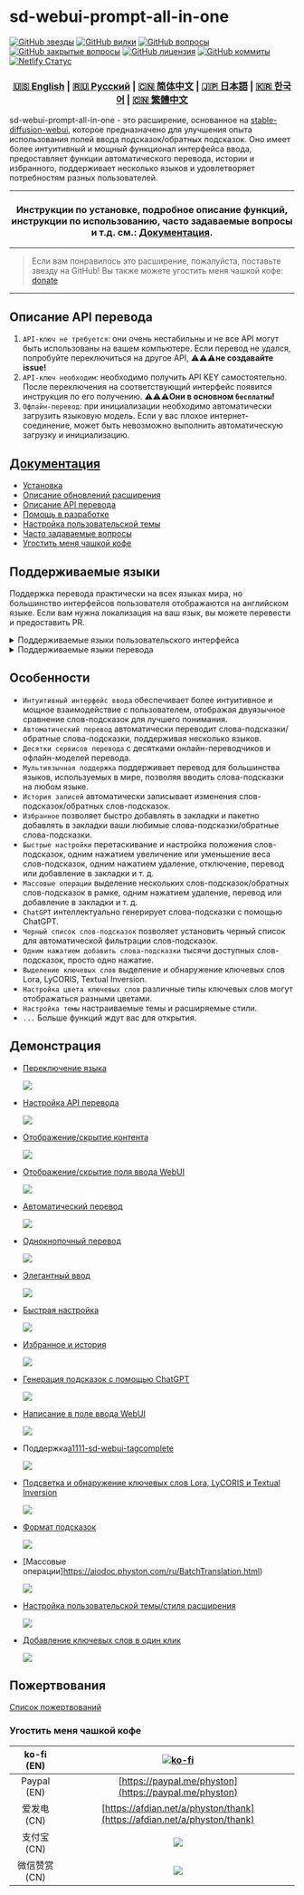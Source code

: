 # sd-webui-prompt-all-in-one

[![GitHub звезды](https://img.shields.io/github/stars/Physton/sd-webui-prompt-all-in-one?style=flat-square)](https://github.com/Physton/sd-webui-prompt-all-in-one/stargazers)
[![GitHub вилки](https://img.shields.io/github/forks/Physton/sd-webui-prompt-all-in-one?style=flat-square)](https://github.com/Physton/sd-webui-prompt-all-in-one/network/members)
[![GitHub вопросы](https://img.shields.io/github/issues/Physton/sd-webui-prompt-all-in-one?style=flat-square)](https://github.com/Physton/sd-webui-prompt-all-in-one/issues)
[![GitHub закрытые вопросы](https://img.shields.io/github/issues-closed/Physton/sd-webui-prompt-all-in-one?style=flat-square)](https://github.com/Physton/sd-webui-prompt-all-in-one/issues?q=is%3Aissue+is%3Aclosed)
[![GitHub лицензия](https://img.shields.io/github/license/Physton/sd-webui-prompt-all-in-one?style=flat-square)](https://github.com/Physton/sd-webui-prompt-all-in-one/blob/master/LICENSE.md)
[![GitHub коммиты](https://img.shields.io/github/last-commit/Physton/sd-webui-prompt-all-in-one?style=flat-square)](https://github.com/Physton/sd-webui-prompt-all-in-one/commits/main)
[![Netlify Статус](https://api.netlify.com/api/v1/badges/1441a696-a1a4-4ad7-b520-4abfd96acc76/deploy-status)](https://app.netlify.com/sites/aiodoc/deploys)

<div align="center">

### [🇺🇸 English](README.MD) | [🇷🇺 Русский](README_RU.MD) | [🇨🇳 简体中文](README_CN.MD) | [🇯🇵 日本語](README_JP.MD) | [🇰🇷 한국어](README_KR.MD) | [🇨🇳 繁體中文](README_TW.MD)

</div>

sd-webui-prompt-all-in-one - это расширение, основанное на [stable-diffusion-webui](https://github.com/AUTOMATIC1111/stable-diffusion-webui), которое предназначено для улучшения опыта использования полей ввода подсказок/обратных подсказок. Оно имеет более интуитивный и мощный функционал интерфейса ввода, предоставляет функции автоматического перевода, истории и избранного, поддерживает несколько языков и удовлетворяет потребностям разных пользователей.

---

<div align="center">

### Инструкции по установке, подробное описание функций, инструкции по использованию, часто задаваемые вопросы и т.д. см.: [Документация](https://aiodoc.physton.com/ru/).

</div>

----

> Если вам понравилось это расширение, пожалуйста, поставьте звезду на GitHub!
> Вы также можете угостить меня чашкой кофе: [donate](#пожертвования)

----

## Описание API перевода

1. `API-ключ не требуется`: они очень нестабильны и не все API могут быть использованы на вашем компьютере. Если перевод не удался, попробуйте переключиться на другое API, ⚠️⚠️⚠️**не создавайте issue!**
2. `API-ключ необходим`: необходимо получить API KEY самостоятельно. После переключения на соответствующий интерфейс появится инструкция по его получению. ⚠️⚠️⚠️**Они в основном `бесплатны`!**
3. `Офлайн-перевод`: при инициализации необходимо автоматически загрузить языковую модель. Если у вас плохое интернет-соединение, может быть невозможно выполнить автоматическую загрузку и инициализацию.

## [Документация](https://aiodoc.physton.com/ru/)

- [Установка](https://aiodoc.physton.com/ru/Installation.html)
- [Описание обновлений расширения](https://aiodoc.physton.com/ru/ExtensionUpdateDescription.html)
- [Описание API перевода](https://aiodoc.physton.com/ru/TranslationApiConfiguration.html#описание-интерфеиса-перевода)
- [Помощь в разработке](https://aiodoc.physton.com/ru/Contributing.html)
- [Настройка пользовательской темы](https://aiodoc.physton.com/ru/Contributing.html#ннастроика-темы)
- [Часто задаваемые вопросы](https://aiodoc.physton.com/ru/FAQ.html)
- [Угостить меня чашкой кофе](#пожертвования)

## Поддерживаемые языки

Поддержка перевода практически на всех языках мира, но большинство интерфейсов пользователя отображаются на английском языке. Если вам нужна локализация на ваш язык, вы можете перевести и предоставить PR.

<details>
<summary>Поддерживаемые языки пользовательского интерфейса</summary>
    
`简体中文` `繁體中文` `English` ` Русский` `日本語` `한국어` ` Français` `Deutsch` ` Español` `Português` `Italiano` `العربية`
</details>

<details>
<summary>Поддерживаемые языки перевода</summary>
    
`简体中文 (中国)` `繁體中文 (中國香港)` `繁体中文 (中國台灣)` `English (US)` `Afrikaans (South Africa)` `Shqip (Shqipëria)` `አማርኛ (ኢትዮጵያ)` `العربية (السعودية)` `Հայերեն (Հայաստան)` `অসমীয়া (ভাৰত)` `Azərbaycan dili (Latın, Azərbaycan)` `বাংলা (বাংলাদেশ)` `Башҡорт (Россия)` `Euskara (Espainia)` `Bosanski (Latinski, Bosna i Hercegovina)` `Български (България)` `Català (Espanya)` `Hrvatski (Hrvatska)` `Čeština (Česká republika)` `Dansk (Danmark)` `درى (افغانستان)` `ދިވެހިބަސް (ދިވެހިރާއްޖެ)` `Nederlands (Nederland)` `Eesti (Eesti)` `Føroyskt (Føroyar)` `vosa Vakaviti (Viti)` `Filipino (Pilipinas)` `Suomi (Suomi)` `Français (France)` `Français (Canada)` `Galego (España)` `ქართული (საქართველო)` `Deutsch (Deutschland)` `Ελληνικά (Ελλάδα)` `ગુજરાતી (ભારત)` `Kreyòl ayisyen (Ayiti)` `עברית (ישראל)` `हिन्दी (भारत)` `Hmong Daw (Latn, United States)` `Magyar (Magyarország)` `Íslenska (Ísland)` `Bahasa Indonesia (Indonesia)` `Inuktitut (Kanatami)` `Inuktitut (Latin, Canada)` `ᐃᓄᒃᑎᑐᑦ (ᑲᓇᑕᒥ)` `Gaeilge (Éire)` `Italiano (Italia)` `日本語 (日本)` `ಕನ್ನಡ (ಭಾರತ)` `Қазақ (Қазақстан)` `ភាសាខ្មែរ (កម្ពុជា)` `Klingon (Latn)` `Klingon (plqaD)` `한국어 (대한민국)` `کوردی (عێراق)` `Kurmancî (Latînî, Tirkiye)` `Кыргызча (Кыргызстан)` `ລາວ (ລາວ)` `Latviešu (Latvija)` `Lietuvių (Lietuva)` `Македонски (Северна Македонија)` `Malagasy (Madagasikara)` `Bahasa Melayu (Latin, Malaysia)` `മലയാളം (ഇന്ത്യ)` `Malti (Malta)` `Māori (Aotearoa)` `मराठी (भारत)` `Монгол (Кирилл, Монгол улс)` `ᠮᠣᠩᠭᠣᠯ ᠤᠯᠤᠰ (ᠨᠢᠭᠡᠳᠦᠯ ᠤᠨᠤᠭ᠎ᠠ)` `မြန်မာ (မြန်မာ)` `नेपाली (नेपाल)` `Norsk bokmål (Norge)` `ଓଡ଼ିଆ (ଭାରତ)` `پښتو (افغانستان)` `فارسی (ایران)` `Polski (Polska)` `Português (Brasil)` `Português (Portugal)` `ਪੰਜਾਬੀ (ਗੁਰਮੁਖੀ, ਭਾਰਤ)` `Querétaro Otomi (Latn, México)` `Română (România)` `Русский (Россия)` `Samoan (Latn, Samoa)` `Српски (ћирилица, Србија)` `Srpski (latinica, Srbija)` `Slovenčina (Slovensko)` `Slovenščina (Slovenija)` `Soomaali (Soomaaliya)` `Español (España)` `Kiswahili (Kenya)` `Svenska (Sverige)` `Reo Tahiti (Polynésie française)` `தமிழ் (இந்தியா)` `Татарча (латин, Россия)` `తెలుగు (భారత)` `ไทย (ไทย)` `བོད་ཡིག (རྒྱ་གར།)` `ትግርኛ (ኢትዮጵያ)` `lea fakatonga (Tonga)` `Türkçe (Türkiye)` `Українська (Україна)` `اردو (پاکستان)` `ئۇيغۇرچە (ئۇيغۇرچە، جۇڭگو)` `O'zbekcha (Lotin, O'zbekiston)` `Tiếng Việt (Việt Nam)` `Cymraeg (Y Deyrnas Unedig)` `Yucatec Maya (México)` `isiZulu (iNingizimu Afrika)`
</details>

## Особенности

- `Интуитивный интерфейс ввода` обеспечивает более интуитивное и мощное взаимодействие с пользователем, отображая двуязычное сравнение слов-подсказок для лучшего понимания.
- `Автоматический перевод` автоматически переводит слова-подсказки/обратные слова-подсказки, поддерживая несколько языков.
- `Десятки сервисов перевода` с десятками онлайн-переводчиков и офлайн-моделей перевода.
- `Мультиязычная поддержка` поддерживает перевод для большинства языков, используемых в мире, позволяя вводить слова-подсказки на любом языке.
- `История записей` автоматически записывает изменения слов-подсказок/обратных слов-подсказок.
- `Избранное` позволяет быстро добавлять в закладки и пакетно добавлять в закладки ваши любимые слова-подсказки/обратные слова-подсказки.
- `Быстрые настройки` перетаскивание и настройка положения слов-подсказок, одним нажатием увеличение или уменьшение веса слов-подсказок, одним нажатием удаление, отключение, перевод или добавление в закладки и т. д.
- `Массовые операции` выделение нескольких слов-подсказок/обратных слов-подсказок в рамке, одним нажатием удаление, перевод или добавление в закладки и т. д.
- `ChatGPT` интеллектуально генерирует слова-подсказки с помощью ChatGPT.
- `Черный список слов-подсказок` позволяет установить черный список для автоматической фильтрации слов-подсказок.
- `Одним нажатием добавить слова-подсказки` тысячи доступных слов-подсказок, просто одно нажатие.
- `Выделение ключевых слов` выделение и обнаружение ключевых слов Lora, LyCORIS, Textual Inversion.
- `Настройка цвета ключевых слов` различные типы ключевых слов могут отображаться разными цветами.
- `Настройка темы` настраиваемые темы и расширяемые стили.
- `...` Больше функций ждут вас для открытия.

## Демонстрация

- [Переключение языка](https://aiodoc.physton.com/ru/LanguageSelection.html)

  ![](https://s1.imagehub.cc/images/2023/06/06/demo.switch_language.gif)

- [Настройка API перевода](https://aiodoc.physton.com/ru/TranslationApiConfiguration.html)

  ![](https://s1.imagehub.cc/images/2023/06/06/demo.translate_setting.gif)

- [Отображение/скрытие контента](https://aiodoc.physton.com/ru/OtherFeatures.html#показать-скрыть-расширенную-панель)

  ![](https://s1.imagehub.cc/images/2023/06/06/demo.fold.gif)

- [Отображение/скрытие поля ввода WebUI](https://aiodoc.physton.com/ru/OtherFeatures.html#показать-скрыть-поле-ввода-webui)

  ![](https://s1.imagehub.cc/images/2023/06/06/demo.show_input.gif)

- [Автоматический перевод](https://aiodoc.physton.com/ru/AutomaticTranslation.html)

  ![](https://s1.imagehub.cc/images/2023/06/06/demo.auto_translate.gif)

- [Однокнопочный перевод](https://aiodoc.physton.com/ru/BatchTranslation.html)

  ![](https://s1.imagehub.cc/images/2023/06/06/demo.translate.gif)

- [Элегантный ввод](https://aiodoc.physton.com/ru/KeywordInputBox.html)

  ![](https://s1.imagehub.cc/images/2023/06/06/demo.elegant_input.gif)

- [Быстрая настройка](https://aiodoc.physton.com/ru/ListOfKeywords.html)

  ![](https://s1.imagehub.cc/images/2023/06/06/demo.quick_adjust.gif)

- [Избранное и история](https://aiodoc.physton.com/ru/History.html)

  ![](https://s1.imagehub.cc/images/2023/06/06/demo.history_favorite.gif)

- [Генерация подсказок с помощью ChatGPT](https://aiodoc.physton.com/ru/UsingChatgptToGeneratePrompts.html)

  ![](https://s1.imagehub.cc/images/2023/06/06/demo.chatgpt.gif)

- [Написание в поле ввода WebUI](https://aiodoc.physton.com/ru/WritingInWebUIInputBox.html)

  ![](https://s1.imagehub.cc/images/2023/06/06/demo.writing_webui.gif)

- Поддержка[a1111-sd-webui-tagcomplete](https://github.com/DominikDoom/a1111-sd-webui-tagcomplete)

  ![](https://s1.imagehub.cc/images/2023/06/06/demo.tagcomplete.gif)

- [Подсветка и обнаружение ключевых слов Lora, LyCORIS и Textual Inversion](https://aiodoc.physton.com/ru/ListOfKeywords.html#подсветка-ключевых-слов)

  ![](https://s1.imagehub.cc/images/2023/06/06/demo.keyword_detection.gif)

- [Формат подсказок](https://aiodoc.physton.com/ru/FormatOfPrompts.html)

  ![](https://s1.imagehub.cc/images/2023/06/06/demo.prompt_format.gif)

- [Массовые операции]https://aiodoc.physton.com/ru/BatchTranslation.html)

  ![](https://s1.imagehub.cc/images/2023/06/06/demo.batch_operation.gif)

- [Настройка пользовательской темы/стиля расширения](https://aiodoc.physton.com/ru/ThemeStyle.html)

  ![](https://s1.imagehub.cc/images/2023/06/06/demo.custom_theme.gif)

- [Добавление ключевых слов в один клик](https://aiodoc.physton.com/ru/GroupTags.html)

  ![](https://s1.imagehub.cc/images/2023/08/15/demo.group_tags.gif)

## Пожертвования

[Список пожертвований](https://aiodoc.physton.com/ru/Donate.html)

### Угостить меня чашкой кофе

| ko-fi (EN) | [![ko-fi](https://ko-fi.com/img/githubbutton_sm.svg)](https://ko-fi.com/physton) |
|:-----------:| :----: |
| Paypal (EN) | [https://paypal.me/physton](https://paypal.me/physton) |
| 爱发电 (CN) | [https://afdian.net/a/physton/thank](https://afdian.net/a/physton/thank) |
| 支付宝 (CN) | ![](https://s1.imagehub.cc/images/2023/07/05/alipay.jpeg) |
| 微信赞赏 (CN) | ![](https://s1.imagehub.cc/images/2023/07/05/wechat.jpeg) |